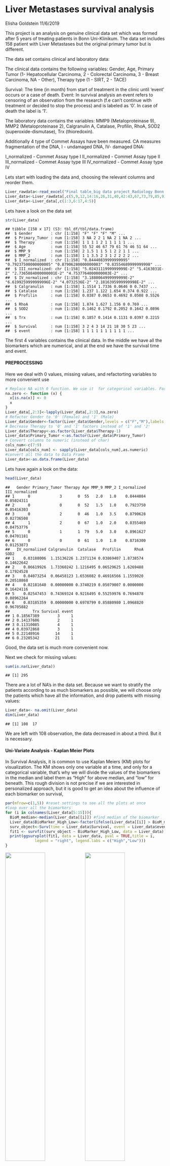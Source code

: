 Liver Metastases survival analysis
================
Elisha Goldstein
11/6/2019

This project is an analysis on genuine clinical data set which was
formed after 5 years of treating patients in Bonn Uni-Klinikum. The data
set includes 158 patient with Liver Metastases but the original primary
tumor but is different.

The data set contains clinical and laboratory data:

The clinical data contains the following variables: Gender, Age, Primary
Tumor (1- Hepatocellular Carcinoma, 2 - Colorectal Carcinoma, 3 - Breast
Carcinoma, NA - Other), Therapy type (1 - SIRT, 2 - TACE)

Survival: The time (in month) from start of treatment in the clinic
until ‘event’ occurs or a case of death. Event: In survival analysis an
event refers to censoring of an observation from the research (f.e can’t
continue with treatment or decided to stop the process) and is labeled
as ‘0’. In case of death the label is ‘1’.

The laboratory data contains the variables: MMP9 (Metaloproteinase 9),
MMP2 (Metaloproteinase 2), Calgranulin A, Catalase, Profilin, RhoA, SOD2
(superoxide-dismutase), Trx (thioredoxin).

Additionally 4 type of Commet Assays have been measured. CA measures
fragmentation of the DNA, I - undamaged DNA, IV- damaged DNA:

I\_normalized - Commet Assay type I II\_normalized - Commet Assay type
II III\_normalized - Commet Assay type III IV\_normalized - Commet Assay
type IV

Lets start with loading the data and, choosing the relevant columns and
reorder them.

``` r
Liver_rawdata<-read_excel("Final table_big data project_Radiology Bonn.xlsx")
Liver_data<-Liver_rawdata[,c(5,9,12,14:16,26,31,40,42:43,67,73,79,85,91,97)]
Liver_data<-Liver_data[,c(1:3,6:17,4:5)]
```

Lets have a look on the data set

``` r
str(Liver_data)
```

    ## tibble [158 x 17] (S3: tbl_df/tbl/data.frame)
    ##  $ Gender        : chr [1:158] "F" "F" "F" "M" ...
    ##  $ Primary_Tumor : num [1:158] 3 NA 2 2 1 NA 2 1 NA 2 ...
    ##  $ Therapy       : num [1:158] 1 1 1 1 2 1 1 1 1 1 ...
    ##  $ Age           : num [1:158] 55 52 46 67 79 61 76 46 51 64 ...
    ##  $ MMP_9         : num [1:158] 2 1.5 1 1 5 1 2 2 1 1 ...
    ##  $ MMP_2         : num [1:158] 1 1 3.5 2 3 1 2 2 2 2 ...
    ##  $ I_normalized  : chr [1:158] "0.84440839999999995" "0.79237500000000005" "0.87906280000000003" "0.83554689999999998" ...
    ##  $ III_normalized: chr [1:158] "5.0243111999999999E-2" "5.4163031E-2" "2.7365084000000001E-2" "4.7537764000000003E-2" ...
    ##  $ IV_normalized : chr [1:158] "3.1880064999999999E-2" "6.6199259999999996E-2" "4.0732536E-2" "2.1816395999999998E-2" ...
    ##  $ Calgranulin   : num [1:158] 1.1514 1.7336 0.0646 0 0.7437 ...
    ##  $ Catalase      : num [1:158] 1.237 1.122 1.654 0.374 0.922 ...
    ##  $ Profilin      : num [1:158] 0.0387 0.0653 0.4692 0.0508 0.5526 ...
    ##  $ RhoA          : num [1:158] 1.874 1.627 1.156 0 0.769 ...
    ##  $ SOD2          : num [1:158] 0.1462 0.1792 0.2052 0.1642 0.0896 ...
    ##  $ Trx           : num [1:158] 0.1857 0.1414 0.1131 0.0397 0.2215 ...
    ##  $ Survival      : num [1:158] 3 2 4 3 14 21 18 30 5 23 ...
    ##  $ event         : num [1:158] 1 1 1 1 1 1 1 1 1 1 ...

The first 4 variables contains the clinical data. In the middle we have
all the biomarkers which are numerical, and at the end we have the
survival time and event.

</div>

#### PREPROCESSING

Here we deal with 0 values, missing values, and refactorting variables
to more convenient use

``` r
# Replace NA with 0 function. We use it  for categorical variables. For the biomarkesrs we will use another approach to deal with missing values.
na.zero <- function (x) {
  x[is.na(x)] <- 0
  x
}
Liver_data[,2:3]<-lapply(Liver_data[,2:3],na.zero)
# Refactor Gender to '0' (Female) and '1' (Male)
Liver_data$Gender<-factor(Liver_data$Gender,levels = c("F","M"),labels = c("0","1"))
# Decrease Therapy to '0' and '1' factors instead of '1' and '2' 
Liver_data$Therapy<-as.factor(Liver_data$Therapy-1)
Liver_data$Primary_Tumor <-as.factor(Liver_data$Primary_Tumor)
# Convert columns to numeric (instead of char)
cols_num<-c(7:9)
Liver_data[cols_num] <- sapply(Liver_data[cols_num],as.numeric)
#convert all the data to Data Frame
Liver_data<-as.data.frame(Liver_data)
```

Lets have again a look on the data:

``` r
head(Liver_data)
```

    ##   Gender Primary_Tumor Therapy Age MMP_9 MMP_2 I_normalized III_normalized
    ## 1      0             3       0  55   2.0   1.0    0.8444084     0.05024311
    ## 2      0             0       0  52   1.5   1.0    0.7923750     0.05416303
    ## 3      0             2       0  46   1.0   3.5    0.8790628     0.02736508
    ## 4      1             2       0  67   1.0   2.0    0.8355469     0.04753776
    ## 5      0             1       1  79   5.0   3.0    0.8961627     0.04701181
    ## 6      0             0       0  61   1.0   1.0    0.8716300     0.01253873
    ##   IV_normalized Calgranulin  Catalase   Profilin      RhoA       SOD2
    ## 1    0.03188006  1.15136226 1.2371134 0.03869407 1.8738574 0.14622642
    ## 2    0.06619926  1.73360242 1.1216495 0.06529625 1.6269488 0.17924528
    ## 3    0.04073254  0.06458123 1.6536082 0.46916566 1.1559020 0.20518868
    ## 4    0.02181640  0.00000000 0.3740219 0.05079007 0.0000000 0.16424116
    ## 5    0.02547453  0.74369324 0.9216495 0.55259976 0.7694878 0.08962264
    ## 6    0.03185359  0.00000000 0.6978799 0.85880980 1.0968820 0.96705882
    ##          Trx Survival event
    ## 1 0.18567389        3     1
    ## 2 0.14137606        2     1
    ## 3 0.11310085        4     1
    ## 4 0.03972868        3     1
    ## 5 0.22148916       14     1
    ## 6 0.23205342       21     1

Good, the data set is much more convenient now.

Next we check for missing values:

``` r
sum(is.na(Liver_data))
```

    ## [1] 295

There are a lot of NA’s in the data set. Because we want to stratify the
patients according to as much biomarkers as possible, we will choose
only the patients which have all the information, and drop patients with
missing values:

``` r
Liver_data<- na.omit(Liver_data)
dim(Liver_data)
```

    ## [1] 108  17

We are left with 108 observation, the data decreased in about a third.
But it is necessary.

</div>

#### Uni-Variate Analysis - Kaplan Meier Plots

In Survival Analysis, it is common to use Kaplan Meiers (KM) plots for
visualization. The KM shows only one variable at a time, and only for a
categorical variable, that’s why we will divide the values of the
biomarkers in the median and label them as “High” for above median, and
“low” for beneath. This rough division is not precise if we are
interested in personalized approach, but it is good to get an idea about
the influence of each biomarker on survival,

``` r
par(mfrow=c(1,5)) #reset settings to see all the plots at once
#loop over all the biomarkers
for (i in colnames(Liver_data[5:15])){
  BioM_median<-median(Liver_data[[i]]) #find median of the biomarker
  Liver_data$BioMarker_High_Low<-factor(ifelse(Liver_data[[i]] > BioM_median ,"High","Low")) # add labels
  surv_object<-Surv(time = Liver_data$Survival, event = Liver_data$event) # create survive object fot the KM 
  fit1 <- survfit(surv_object ~ BioMarker_High_Low, data = Liver_data) # fit a model
  print(ggsurvplot(fit1, data = Liver_data, pval = TRUE,title = i,
             legend = "right", legend.labs = c("High","Low")))
}
```

<img src="RMD_Liver_Metastases_files/figure-gfm/unnamed-chunk-7-1.png" width="50%" /><img src="RMD_Liver_Metastases_files/figure-gfm/unnamed-chunk-7-2.png" width="50%" /><img src="RMD_Liver_Metastases_files/figure-gfm/unnamed-chunk-7-3.png" width="50%" /><img src="RMD_Liver_Metastases_files/figure-gfm/unnamed-chunk-7-4.png" width="50%" /><img src="RMD_Liver_Metastases_files/figure-gfm/unnamed-chunk-7-5.png" width="50%" /><img src="RMD_Liver_Metastases_files/figure-gfm/unnamed-chunk-7-6.png" width="50%" /><img src="RMD_Liver_Metastases_files/figure-gfm/unnamed-chunk-7-7.png" width="50%" /><img src="RMD_Liver_Metastases_files/figure-gfm/unnamed-chunk-7-8.png" width="50%" /><img src="RMD_Liver_Metastases_files/figure-gfm/unnamed-chunk-7-9.png" width="50%" /><img src="RMD_Liver_Metastases_files/figure-gfm/unnamed-chunk-7-10.png" width="50%" /><img src="RMD_Liver_Metastases_files/figure-gfm/unnamed-chunk-7-11.png" width="50%" />

</div>

In each plot we can see the p value of the Log Rank Test. We observe
that some of the biomarkers has very high significant: the Commet Assays
and Calgranulin. We still need keep in mind this is a Univariate
analysis, meaning this shows only the effect of one biomarker
individually, and doesn’t take into account other parameters.

</div>

###### Multi-Variate model - Cox Proportional Hazard model

Now we will perform Multivariate analysis which can tell us the effect
of each biomarker when considered together with the confounders (Gender,
Age, Therapy and Tumor type). We use a cox regression to build a model
.Usually in this model you use all the explanatory variables, but
because of the small size of the data set we will build a model for each
biomarker with the confounders rather than building univariate model for
all the biomarkers together.

``` r
Liver_cox<-Liver_data # we work on a copy
biomarkeres<-names(Liver_cox[5:15]) #save the names of the biomarkes
```

We check several models consisted of the confounders, the biomarker and
interactions between them. The ‘frailty’ function add a simple random
effects term in attempt to simulate different stages of the disease. The
‘step’ function select the best formula for the model.

``` r
res_cox<-purrr::map(biomarkeres,~step(coxph(as.formula(paste("Surv(Survival, event) ~ Gender + Age + (Therapy + frailty(Primary_Tumor))*", .x)),data= Liver_cox),trace = 0))
```

From every Cox model we are able to extract a linear predictor. This is
the size of the effect of the biomarker on survival calculated by the
model. We extract the vectors of the linear predictors and create a
table

``` r
risk_predictors_matrix<-0 #initiate the table
for(model in 1:length(res_cox)){
  risk_predictors_matrix<-cbind(risk_predictors_matrix,res_cox[[model]]$linear.predictors)
}
risk_predictors_matrix<-risk_predictors_matrix[,-1] #remove the initial variable.
head(risk_predictors_matrix)
```

    ##                                                                       
    ## [1,]  0.1438640  0.1438640  0.3277846 0.4021547  0.10748381  0.6139160
    ## [2,]  0.1438640  0.1438640  0.5200620 0.8641079  0.31292880  1.0314870
    ## [3,]  0.1438640  0.1438640  0.1997272 0.1667875  0.16047735 -0.1655018
    ## [4,]  0.1438640  0.1438640  0.3605302 0.4255038  0.04723967 -0.2118182
    ## [5,] -0.5623774 -0.5623774 -0.4960321 0.8163948 -0.70566084 -0.6693333
    ## [6,]  0.1438640  0.1438640  0.2271934 0.3302728  0.10732531 -0.2118182
    ##                                                              
    ## [1,]  0.1438640  0.37850245  0.4762330  0.48131841  0.1438640
    ## [2,]  0.1438640  0.39495682  0.4001837  0.46070666  0.1438640
    ## [3,]  0.1438640  0.16600522  0.2550987  0.44451172  0.1438640
    ## [4,]  0.1438640  0.35875125 -0.1009258  0.47007285  0.1438640
    ## [5,] -0.5623774 -0.53988622 -0.6855069 -0.87129884 -0.5623774
    ## [6,]  0.1438640  0.02938438  0.2369201 -0.03107927  0.1438640

``` r
dim(risk_predictors_matrix)
```

    ## [1] 108  11

The tables size is 108 (observation) X 11 (biomarkers). Every cell
contains a linear predictor of every biomarker for each observation.

</div>

#### Consensus Matrix and Hierarchical Classification

So, now we have a table with the size of effect of every biomarker on
survival for every observation. If you look on one line, we actually
look on a patient, and we observe how much each of his measured
biomarkers affect the individual survival. This is amazing, It is a
predictive personalized approach. But we want to know something slightly
different. We are interested whether we can find subgroups in Liver
malignancies which follows a certain pattern. If we will find subgroups
by patterns, we will maybe be able to customize a more fitting treatment
to these subgroup of patients. To do this we will use a method called
“Consensus Matrix” to determine the best number of clusters
(subgroups) in the predictors table.It is done by repetition a lot of
times and choose the best result of number of clusters. In the method we
use a clustering algorithm called “Hierarchical Clustering” to divide
the observation to clusters. We set the maximum number of clusters to
check to 4.

``` r
risk_matrix_T<-t(risk_predictors_matrix) # transpose the table
set.seed(99) 
#Generate clusters with consensus hierarchial clustering
dc = sweep(risk_matrix_T,1, apply(risk_matrix_T,1,median,na.rm=T))
rcc = ConsensusClusterPlus(dc,maxK=4,reps=50,pItem=0.8,pFeature=1,clusterAlg="hc")
```

    ## end fraction

    ## clustered
    ## clustered
    ## clustered

<img src="RMD_Liver_Metastases_files/figure-gfm/unnamed-chunk-11-1.png" width="50%" /><img src="RMD_Liver_Metastases_files/figure-gfm/unnamed-chunk-11-2.png" width="50%" /><img src="RMD_Liver_Metastases_files/figure-gfm/unnamed-chunk-11-3.png" width="50%" /><img src="RMD_Liver_Metastases_files/figure-gfm/unnamed-chunk-11-4.png" width="50%" /><img src="RMD_Liver_Metastases_files/figure-gfm/unnamed-chunk-11-5.png" width="50%" /><img src="RMD_Liver_Metastases_files/figure-gfm/unnamed-chunk-11-6.png" width="50%" /><img src="RMD_Liver_Metastases_files/figure-gfm/unnamed-chunk-11-7.png" width="50%" />

</div>

</div>

First, According to the Delta area graph we will choose 3 clusters. We
can observe the graphs with the blue rectangles, These are the
“consensus matrices”, every matrix to different number of clusters. We
can imagine that the X axis and Y axis are the observations from the
table, such that every observation on one axis is crossed with the rest
observation on the other axis. Full blue color means that an observation
on one axis always occurs together with fitting observation on the other
axis. On the other hand white color means those two observation never
occurs together in the same cluster. The best graph is one which has
full blue areas or full white areas. Above the blue rectangles we can
see the division into clusters. The consensus matrix for k=3 looks
pretty good.

We can see to what cluster every observation is classified into, and add
the labels to the data.

``` r
rcc[[3]][["consensusClass"]]
```

    ##   [1] 1 1 2 2 1 1 1 2 1 2 1 1 2 1 1 1 1 1 1 1 1 1 1 2 3 1 1 1 1 1 1 1 2 1 1
    ##  [36] 3 1 1 1 1 1 1 1 3 1 1 2 1 2 3 1 1 1 2 1 2 2 1 1 1 1 1 3 1 1 2 1 3 1 1
    ##  [71] 3 3 3 1 3 1 1 1 1 3 2 3 3 3 3 3 2 2 1 3 2 2 2 3 1 2 2 2 3 3 1 1 2 1 1
    ## [106] 1 1 2

``` r
Liver_cox$cluster<-as.factor(rcc[[3]][["consensusClass"]])
```

So we have classified every observation to a cluster, which we still
don’t know it’s characteristics. First we need to check if the
clusters are associated with one of the confounders. if so it means the
algorithm divided the observations into an already known pattern (one of
the confounders), which is not what we want.

``` r
chisq.test(Liver_cox$cluster, Liver_cox$Primary_Tumor)
```

    ## Warning in chisq.test(Liver_cox$cluster, Liver_cox$Primary_Tumor): Chi-
    ## squared approximation may be incorrect

    ## 
    ##  Pearson's Chi-squared test
    ## 
    ## data:  Liver_cox$cluster and Liver_cox$Primary_Tumor
    ## X-squared = 7.8657, df = 6, p-value = 0.2481

``` r
chisq.test(Liver_cox$cluster, Liver_cox$Gender)
```

    ## 
    ##  Pearson's Chi-squared test
    ## 
    ## data:  Liver_cox$cluster and Liver_cox$Gender
    ## X-squared = 1.2343, df = 2, p-value = 0.5395

``` r
chisq.test(Liver_cox$cluster, Liver_cox$Therapy)
```

    ## Warning in chisq.test(Liver_cox$cluster, Liver_cox$Therapy): Chi-squared
    ## approximation may be incorrect

    ## 
    ##  Pearson's Chi-squared test
    ## 
    ## data:  Liver_cox$cluster and Liver_cox$Therapy
    ## X-squared = 3.3764, df = 2, p-value = 0.1848

``` r
res.anova<-aov(Age ~ cluster, data = Liver_cox)
summary(res.anova)
```

    ##              Df Sum Sq Mean Sq F value Pr(>F)
    ## cluster       2     46    22.8   0.181  0.835
    ## Residuals   105  13226   126.0

None of the p-values are significant, is means there are no difference
for this variable, and that there is no association, which is good.

Now lets look on the survival between our 3 cluster and see if there is
a difference. We draw a Kaplan Meier plot

``` r
surv_object<-Surv(time = Liver_cox$Survival
                  ,event = Liver_cox$event)
fit1 <- survfit(surv_object ~ cluster, data = Liver_cox)
ggsurvplot(fit1, data = Liver_cox, pval = TRUE,
           legend = "right",legend.labs = c("1","2","3"), title="ALL PATIENTS")
```

![](RMD_Liver_Metastases_files/figure-gfm/unnamed-chunk-14-1.png)<!-- -->
Seems like there is a difference in the survival between the groups.
Group number 3 has the best survival. Groups 1 and 2 have similar
survival but we need to see if there is a difference in their patterns,
because it is possible to have more than one pattern leading to the same
outcome.

</div>

#### Understanding the patterns

So we have 3 groups which apparently differ in their patterns. We will
use ggplot to draw box plots to see the differences between the groups

``` r
normalize <- function(x) { #normalization function
  return ((x - min(x)) / (max(x) - min(x)))
}

df<-Liver_cox #make a copy
for (i in 5:15) { # normalize all the biomarkers
  df[i] <- normalize(df[i])
}
my_comparisons <- list( c("1", "2"),c("1", "3"),c("2", "3")) # wanted comparisons
df.m <- melt(df[c(19,5:15)], id.var = "cluster")
ggplot(data = df.m, aes(x=cluster, y=value)) + 
  geom_boxplot() +
  facet_wrap(~variable,ncol = 4) +
  stat_compare_means(comparisons = my_comparisons) +
  theme(panel.spacing = unit(0.2, "lines"))
```

![](RMD_Liver_Metastases_files/figure-gfm/unnamed-chunk-15-1.png)<!-- -->
Every plot is for one biomarker, and every box in a plot is one of the
groups. Recall the significant biomarkers we saw in the Kaplan Meier
plots: Commet Assays (CA)\_I ,CA\_III, CA\_IV and Calgranulin A. For
group 3 which has the best survival we observe that CA I, which points
out on undamaged DNA, is high, and on the other hand CA III and CA IV
which points out on damaged DNA, are low. It makes sense this group has
good outcome together with undamaged DNA. Additionally high Calgranulin
is observed in group 1, Calgranulin is already known as prognostic, as
higher it is as lower the survival. This information can be further
interpreted by physicians.

</div>

###### PREDICTION STRENGTH FOR CLUSTERING

The last issue is to see if the model we used can be generalized, and
maybe have an idea of how good it will perform on future data with the
same characteristics. To do so we will do cross validation. We repeat
the process a lot of times, and evaluate the result every time so we
will have a large sample of repetitions. after that we will evaluate
random classification and evaluate it, and compare our clustering model
(‘True value’) with the random classification. The evaluation is done
according to the paper “Cluster Validation by Prediction Strength” by R.
TIBSHIRANI and G. WALTHER. We will skip the code and see the results

``` r
# function to build the cox models and the predictors matrix
risk_model<-function(train, test = NULL){ 
  res_cox<-purrr::map(biomarkeres,~step(coxph(as.formula(paste("Surv(Survival, event) ~ Gender + Age + (Therapy + Primary_Tumor)*", .x)),data= train), trace = 0))
risk_predictors_matrix<-0
test_matrix<-0
for(model in 1:length(res_cox)){
  risk_predictors_matrix<-cbind(risk_predictors_matrix,res_cox[[model]]$linear.predictors)
  if(!missing(test)){test_matrix<-cbind(test_matrix,predict(res_cox[[model]],test,type = "lp"))}
}
  if(!missing(test)){
return(list("train" = as.data.frame(risk_predictors_matrix[,-1]), "test" = as.data.frame(test_matrix[,-1])))}
return(list("train" = as.data.frame(risk_predictors_matrix[,-1])))
}

#Initiate a vector for prediction scored of 'true' value
ps_score<-0
ps_Score_random<-0

hc_data<-Liver_cox
#outer loop. number of desired repeats/2 (the 2-folds inside the loop doubles it again)
for (i in 1:5) {
  #Random sampling the cluster labels generated from clustering all the data
  partitions<-sample(rownames(hc_data))
  # split to train and test
  train<-c(partitions[1:54])
  test<-c(partitions[55:108])
  # 2-fold loop. The if condition exchange the test and train every loop
  for (i in 1:2) {
    if(i==1){
      hc_train_samples<-hc_data[train,]
      hc_test_samples<-hc_data[test,]
    } else {
      hc_train_samples<-hc_data[test,]
      hc_test_samples<-hc_data[train,]
    }
    # the function builds a model and returns a matrix of fitted linear predictors of the train set,
    # and also returns a matrix of linear predictors predicted for the test set.
    res.pred<-risk_model(hc_train_samples,hc_test_samples)
    train_matrix<-res.pred$train # save the train and test matrixes
    c1_test_matrix<-res.pred$test
    fitted_test<-risk_model(hc_test_samples) # save copy 2 of the test matrix
    c2_test_matrix<-fitted_test$train
    
    # Hierarchial Clustering on train set
    matrix_T<-t(train_matrix)
    dc = sweep(matrix_T,1, apply(matrix_T,1,median,na.rm=T))
    rcc = ConsensusClusterPlus(dc,maxK=3,reps=10,pItem=0.8,pFeature=1,clusterAlg="hc",plot = FALSE)
    train_matrix$cluster<-as.factor(rcc[[3]][["consensusClass"]]) #add the labels for each observation to the train matrix
    
    # Hierarchial clustering for copy 1 of test set
    matrix_T<-t(c1_test_matrix)
    dc = sweep(matrix_T,1, apply(matrix_T,1,median,na.rm=T))
    rcc = ConsensusClusterPlus(dc,maxK=3,reps=10,pItem=0.8,pFeature=1,clusterAlg="hc",plot = FALSE)
    c1_test_matrix$cluster<-as.factor(rcc[[3]][["consensusClass"]]) #add the labels for each observation to the train matrix

    
    # Apply Logistic Regression Classifier
    # first the function needs manually defined a refference. I choose cluster 1
    train_matrix$cluster<-relevel(train_matrix$cluster, ref = 1)
    # fit the logistic regression
    multlogreg_fit <- multinom(cluster ~ V1 +V2 + V3 + V4 + V5 +V6 +V7+V8
                                +V9 +V10 +V11 , data = train_matrix,
                               trace = 0)
      
    # classify the copy 2 with the logistic regresiion model
    c2_test_matrix$cluster_predicted<-predict(multlogreg_fit,newdata = c2_test_matrix,"class")
    
    # check prediction strength and save the score
    ps_score<-rbind(ps_score,ps.cluster(c1_test_matrix$cluster,c2_test_matrix$cluster_predicted)[[1]])
    # Random Permutation option 1: Create random permutation of the classified test set lables, and check PS.
    ps_Score_random<-rbind(ps_Score_random,ps.cluster(c1_test_matrix$cluster,sample(c2_test_matrix$cluster_predicted))[[1]])
    }
}
```

![](RMD_Liver_Metastases_files/figure-gfm/unnamed-chunk-16-1.png)<!-- -->![](RMD_Liver_Metastases_files/figure-gfm/unnamed-chunk-16-2.png)<!-- -->![](RMD_Liver_Metastases_files/figure-gfm/unnamed-chunk-16-3.png)<!-- -->![](RMD_Liver_Metastases_files/figure-gfm/unnamed-chunk-16-4.png)<!-- -->![](RMD_Liver_Metastases_files/figure-gfm/unnamed-chunk-16-5.png)<!-- -->
Compare the scores of the random classification and the ‘true value’

``` r
# prepare the data
ps_score<-as.data.frame(ps_score)
ps_score$type<-as.factor("True")
ps_Score_random<-as.data.frame(ps_Score_random)
ps_Score_random$type<-as.factor("Random")

ps_score_combined<-rbind(ps_score[-1,],ps_Score_random[-1,]) # drop the first score from every vector because it was the initiation with score 0
ggplot(ps_score_combined, aes(x=type, y=V1,fill=type)) + 
  geom_violin() +
  geom_boxplot(width=0.1) +
  stat_summary(fun.y=mean, geom="point", shape=20, size=4,color = "blue")+
  labs(title = "Prediction Strength scores")+
  theme(plot.title = element_text(hjust = 0.5))
```

![](RMD_Liver_Metastases_files/figure-gfm/unnamed-chunk-17-1.png)<!-- -->
We can check the average score of the random and true values

``` r
sum(ps_score[,1])/(length(ps_score[,1])-1)
```

    ## [1] 0.3235563

``` r
sum(ps_Score_random[,1])/(length(ps_Score_random[,1])-1)
```

    ## [1] 0.3175379

Finally we compare them with a statistical test

``` r
#check normal distribution and run wilcoxon/t tests accordingly
shapiro.test(ps_score[-1,1])
```

    ## 
    ##  Shapiro-Wilk normality test
    ## 
    ## data:  ps_score[-1, 1]
    ## W = 0.6591, p-value = 0.0002824

``` r
shapiro.test(ps_Score_random[-1,1])
```

    ## 
    ##  Shapiro-Wilk normality test
    ## 
    ## data:  ps_Score_random[-1, 1]
    ## W = 0.75115, p-value = 0.003685

``` r
wilcox.test(ps_score[-1,1],ps_Score_random[-1,1],paired = TRUE)
```

    ## Warning in wilcox.test.default(ps_score[-1, 1], ps_Score_random[-1, 1], :
    ## cannot compute exact p-value with zeroes

    ## 
    ##  Wilcoxon signed rank test with continuity correction
    ## 
    ## data:  ps_score[-1, 1] and ps_Score_random[-1, 1]
    ## V = 23, p-value = 1
    ## alternative hypothesis: true location shift is not equal to 0

</div>

To summarize, on one hand the Wilcoxon test shows there is a significant
difference between random classification and out trained model, which
means that the trained model has better performance. But on the other
hand the plots are very simillar beside the fact the ‘true’ score is
slightly higher. The same distribution worries a bit, maybe it points on
simillar perfomance to a random classification. Anycase, this workflow
should be validated with larger sample of patients if we want to apply
it in the future in healthcare world.
